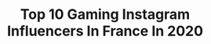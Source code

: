 ---
title: Top 10 Gaming Instagram Influencers In France In 2020
description: >-
  Find top gaming Instagram influencers in France in 2020. Most popular hashtags: #paris #geek #gaming #night.
platform: Instagram
profiles:
  - username: "frenchcreature_"
    fullname: >-
      Julie. ~90’s Child
    location: "France"
    followers: 28555
    engagement: 922
    commentsToLikes: 0.045775
    avatar: "https://scontent-lhr8-1.cdninstagram.com/v/t51.2885-19/s320x320/92843820_1125957164433686_7573830829680361472_n.jpg?_nc_ht=scontent-lhr8-1.cdninstagram.com&_nc_ohc=hidHW0DEywMAX-1nGr8&oh=fbb0dea2fef5e640c78dc98a63f46507&oe=5EBADC4C"
    verified: false
    hashtags: "#fimocreation, #timburtontattoo, #makeup, #pencildrawing"
  - username: "ayternel"
    fullname: >-
      
    location: "France"
    followers: 12341
    engagement: 2124
    commentsToLikes: 0.029987
    avatar: "https://scontent-lhr8-1.cdninstagram.com/v/t51.2885-19/s320x320/84436356_2272256156408368_3606693903438184448_n.jpg?_nc_ht=scontent-lhr8-1.cdninstagram.com&_nc_ohc=EypIYuJabHkAX-StgSP&oh=2c0cc3a7202064431806e9027bb09a50&oe=5EBA61C7"
    verified: false
    hashtags: "#menswear, #marvel, #fashionweek, #battleroyal"
  - username: "alex_en_vrai"
    fullname: >-
      ɐɹpuɐxǝl∀
    location: "France"
    followers: 142141
    engagement: 515
    commentsToLikes: 0.136004
    avatar: "https://scontent-lhr8-1.cdninstagram.com/v/t51.2885-19/s320x320/89072680_1561800130653329_9102680479424839680_n.jpg?_nc_ht=scontent-lhr8-1.cdninstagram.com&_nc_ohc=qfZV9cFKuUgAX9D_CQX&oh=9aec5998d824a0139507177f898701a0&oe=5EBB7071"
    verified: false
    hashtags: "#marseille, #modelephoto, #velvet, #agentprovocateur"
  - username: "bysankahofficiel"
    fullname: >-
      bySankah
    location: "France"
    followers: 72413
    engagement: 792
    commentsToLikes: 0.134867
    avatar: "https://scontent-lht6-1.cdninstagram.com/v/t51.2885-19/s320x320/69565601_375760416435506_6038350158452752384_n.jpg?_nc_ht=scontent-lht6-1.cdninstagram.com&_nc_ohc=IJ92it_u0AIAX-a3JUB&oh=e75ae52166ec5e5eece9f7f1c773e509&oe=5EB85AD9"
    verified: false
    hashtags: "#vacances, #serrechevalier, #winter, #roadtrip"
  - username: "kai2music"
    fullname: >-
      KAI
    location: "France"
    followers: 6593
    engagement: 1156
    commentsToLikes: 0.024821
    avatar: "https://scontent-lhr8-1.cdninstagram.com/v/t51.2885-19/s320x320/75440957_544398956475163_7144645253281087488_n.jpg?_nc_ht=scontent-lhr8-1.cdninstagram.com&_nc_ohc=Yp05k8W1gO4AX-lNgIm&oh=6ae578668c8659b218cbb22290e5270f&oe=5EBC12E0"
    verified: false
    hashtags: "#dancecover, #shoot, #nimes, #makeupforever"
  - username: "at0mium"
    fullname: >-
      At0mium
    location: "France"
    followers: 9233
    engagement: 974
    commentsToLikes: 0.036623
    avatar: "https://scontent-lhr8-1.cdninstagram.com/v/t51.2885-19/s320x320/12231010_878233072232317_1661158329_a.jpg?_nc_ht=scontent-lhr8-1.cdninstagram.com&_nc_ohc=7_2HQKkBCWkAX8jmMbG&oh=a29e59f3226af18e2dfd4370c70e2b42&oe=5EBC52CD"
    verified: false
    hashtags: "#starwarsjedifallenorder, #xbox, #retrogaming, #twitch"
  - username: "sullypopstar"
    fullname: >-
      Sully
    location: "France"
    followers: 62017
    engagement: 780
    commentsToLikes: 0.006487
    avatar: "https://scontent-lhr8-1.cdninstagram.com/v/t51.2885-19/s320x320/82577247_472798523401374_1348554254167572480_n.jpg?_nc_ht=scontent-lhr8-1.cdninstagram.com&_nc_ohc=PWsiwaBHinoAX_zENpL&oh=f26afc6dbfabf8f325ecad47dac9f499&oe=5EBA2860"
    verified: false
    hashtags: "#coronavirus"
  - username: "xavierdang"
    fullname: >-
      Xavier Dang (AKA mistermv)
    location: "France"
    followers: 73936
    engagement: 868
    commentsToLikes: 0.000742
    avatar: "https://scontent-lhr8-1.cdninstagram.com/v/t51.2885-19/s320x320/85013957_184843126118875_57401104039673856_n.jpg?_nc_ht=scontent-lhr8-1.cdninstagram.com&_nc_ohc=3h0ChPIMHVgAX-3NIoN&oh=b83ee66fd32032c0890dd17e47fbada0&oe=5EBB6365"
    verified: false
    hashtags: "#sunsetphotography, #synthwaveart, #stone, #mixology"
  - username: "gamer_geek_ps4"
    fullname: >-
      💙🎮🔹️Gamer and Geek🔹️🎮💙
    location: "France"
    followers: 36491
    engagement: 415
    commentsToLikes: 0.013159
    avatar: "https://scontent-lhr8-1.cdninstagram.com/v/t51.2885-19/s320x320/46988824_374792809753365_2721710063826763776_n.jpg?_nc_ht=scontent-lhr8-1.cdninstagram.com&_nc_ohc=PiYp3JqLxw0AX-vT-yZ&oh=fe4ca87c9bda0784265aea255766bcc4&oe=5EBA1D49"
    verified: false
    hashtags: "#gamersunite, #lovegaming, #dualshock4, #ps4"
  - username: "teamgotaga"
    fullname: >-
      TeamGotaga 🎭
    location: "France"
    followers: 100192
    engagement: 490
    commentsToLikes: 0.004990
    avatar: "https://scontent-amt2-1.cdninstagram.com/v/t51.2885-19/s320x320/76844870_2509625299313021_7995403692511592448_n.jpg?_nc_ht=scontent-amt2-1.cdninstagram.com&_nc_ohc=nq9p_OTxuoEAX-06adw&oh=ece61c562e3051149dada4ad9e8aa9ff&oe=5EB654D9"
    verified: false
    hashtags: "#fifa19, #squeezie, #thebest, #shop"
---
